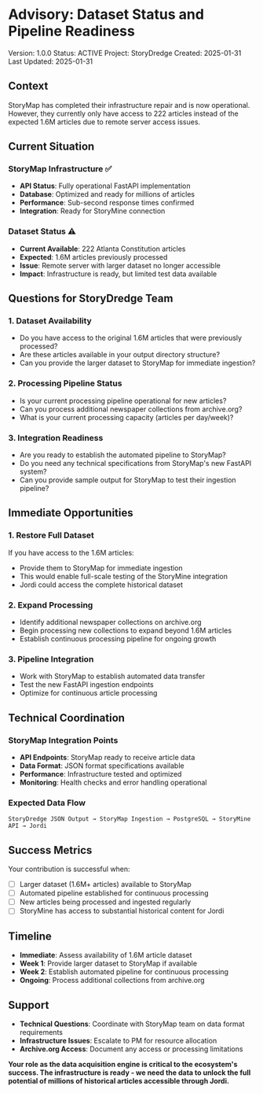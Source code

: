# Advisory: Dataset Status and Pipeline Readiness

Version: 1.0.0
Status: ACTIVE
Project: StoryDredge
Created: 2025-01-31
Last Updated: 2025-01-31

## Context

StoryMap has completed their infrastructure repair and is now operational. However, they currently only have access to 222 articles instead of the expected 1.6M articles due to remote server access issues.

## Current Situation

### StoryMap Infrastructure ✅
- **API Status**: Fully operational FastAPI implementation
- **Database**: Optimized and ready for millions of articles
- **Performance**: Sub-second response times confirmed
- **Integration**: Ready for StoryMine connection

### Dataset Status ⚠️
- **Current Available**: 222 Atlanta Constitution articles
- **Expected**: 1.6M articles previously processed
- **Issue**: Remote server with larger dataset no longer accessible
- **Impact**: Infrastructure is ready, but limited test data available

## Questions for StoryDredge Team

### 1. Dataset Availability
- Do you have access to the original 1.6M articles that were previously processed?
- Are these articles available in your output directory structure?
- Can you provide the larger dataset to StoryMap for immediate ingestion?

### 2. Processing Pipeline Status
- Is your current processing pipeline operational for new articles?
- Can you process additional newspaper collections from archive.org?
- What is your current processing capacity (articles per day/week)?

### 3. Integration Readiness
- Are you ready to establish the automated pipeline to StoryMap?
- Do you need any technical specifications from StoryMap's new FastAPI system?
- Can you provide sample output for StoryMap to test their ingestion pipeline?

## Immediate Opportunities

### 1. Restore Full Dataset
If you have access to the 1.6M articles:
- Provide them to StoryMap for immediate ingestion
- This would enable full-scale testing of the StoryMine integration
- Jordi could access the complete historical dataset

### 2. Expand Processing
- Identify additional newspaper collections on archive.org
- Begin processing new collections to expand beyond 1.6M articles
- Establish continuous processing pipeline for ongoing growth

### 3. Pipeline Integration
- Work with StoryMap to establish automated data transfer
- Test the new FastAPI ingestion endpoints
- Optimize for continuous article processing

## Technical Coordination

### StoryMap Integration Points
- **API Endpoints**: StoryMap ready to receive article data
- **Data Format**: JSON format specifications available
- **Performance**: Infrastructure tested and optimized
- **Monitoring**: Health checks and error handling operational

### Expected Data Flow
```
StoryDredge JSON Output → StoryMap Ingestion → PostgreSQL → StoryMine API → Jordi
```

## Success Metrics

Your contribution is successful when:
- [ ] Larger dataset (1.6M+ articles) available to StoryMap
- [ ] Automated pipeline established for continuous processing
- [ ] New articles being processed and ingested regularly
- [ ] StoryMine has access to substantial historical content for Jordi

## Timeline

- **Immediate**: Assess availability of 1.6M article dataset
- **Week 1**: Provide larger dataset to StoryMap if available
- **Week 2**: Establish automated pipeline for continuous processing
- **Ongoing**: Process additional collections from archive.org

## Support

- **Technical Questions**: Coordinate with StoryMap team on data format requirements
- **Infrastructure Issues**: Escalate to PM for resource allocation
- **Archive.org Access**: Document any access or processing limitations

**Your role as the data acquisition engine is critical to the ecosystem's success. The infrastructure is ready - we need the data to unlock the full potential of millions of historical articles accessible through Jordi.** 